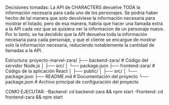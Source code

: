 Decisiones tomadas: La API de CHARACTERS devuelve TODA la información necesaria para cada uno de los personajes.
Se podría haber hecho de tal manera que solo devolviese la información necesaria para mostrar el listado, pero de esa manera, habría que hacer una llamada extra a la API cada vez que se quisiera ver 
la informacion de un personaje nuevo. Por lo tanto, se ha decidido que la API devuelva toda la información necesaria para cada personaje, y que el cliente se encargue de mostrar solo la información necesaria,
reduciendo notablemente la cantidad de llamadas a la API.

Estructura:
proyecto-marvel-zara/
├── backend-zara/          # Código del servidor Node.js
│   ├── src/
│   └── package.json
├── frontend-zara/         # Código de la aplicación React
│   ├── public/
│   ├── src/
│   └── package.json
├── README.md         # Documentación del proyecto
└── package.json      # Archivo principal de configuración del proyecto

COMO EJECUTAR:
-Backend: cd backend-zara && npm start
-Frontend: cd frontend-zara && npm start
